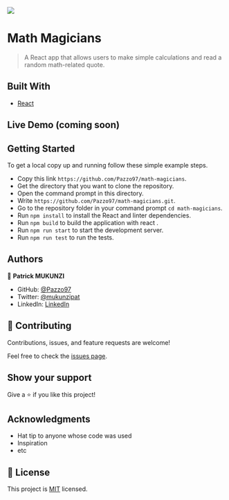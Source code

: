 ![](https://img.shields.io/badge/Microverse-blueviolet)

# Math Magicians

> A React app that allows users to make simple calculations and read a random math-related quote.


## Built With

- [React](https://reactjs.org/)

## Live Demo (coming soon)


## Getting Started
To get a local copy up and running follow these simple example steps.

- Copy this link `https://github.com/Pazzo97/math-magicians`.
- Get the directory that you want to clone the repository.
- Open the command prompt in this directory.
- Write `https://github.com/Pazzo97/math-magicians.git`.
- Go to the repository folder in your command prompt `cd math-magicians`.
- Run `npm install` to install the React and linter dependencies.
- Run `npm build` to build the application with react .
- Run `npm run start` to start the development server.
- Run `npm run test` to run the tests.


## Authors

👤 **Patrick MUKUNZI**

- GitHub: [@Pazzo97](https://github.com/Pazzo97)
- Twitter: [@mukunzipat](https://twitter.com/mukunzipat)
- LinkedIn: [LinkedIn](https://www.linkedin.com/in/patrick-mukunzi-8389861a9/)

## 🤝 Contributing

Contributions, issues, and feature requests are welcome!

Feel free to check the [issues page](../../issues/).

## Show your support

Give a ⭐️ if you like this project!

## Acknowledgments

- Hat tip to anyone whose code was used
- Inspiration
- etc

## 📝 License

This project is [MIT](./MIT.md) licensed.